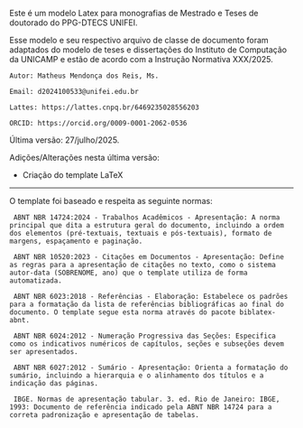 Este é um modelo Latex para monografias de Mestrado e Teses de doutorado do PPG-DTECS UNIFEI.

Esse modelo e seu respectivo arquivo de classe de documento foram adaptados do modelo de teses e dissertações do Instituto de Computação da UNICAMP e estão de acordo com a Instrução Normativa XXX/2025.

    Autor: Matheus Mendonça dos Reis, Ms.

    Email: d2024100533@unifei.edu.br

    Lattes: https://lattes.cnpq.br/6469235028556203

    ORCID: https://orcid.org/0009-0001-2062-0536

Última versão: 27/julho/2025.

Adições/Alterações nesta última versão:

- Criação do template LaTeX

---

O template foi baseado e respeita as seguinte normas:

     ABNT NBR 14724:2024 - Trabalhos Acadêmicos - Apresentação: A norma principal que dita a estrutura geral do documento, incluindo a ordem dos elementos (pré-textuais, textuais e pós-textuais), formato de margens, espaçamento e paginação.

     ABNT NBR 10520:2023 - Citações em Documentos - Apresentação: Define as regras para a apresentação de citações no texto, como o sistema autor-data (SOBRENOME, ano) que o template utiliza de forma automatizada.

     ABNT NBR 6023:2018 - Referências - Elaboração: Estabelece os padrões para a formatação da lista de referências bibliográficas ao final do documento. O template segue esta norma através do pacote biblatex-abnt.

     ABNT NBR 6024:2012 - Numeração Progressiva das Seções: Especifica como os indicativos numéricos de capítulos, seções e subseções devem ser apresentados.

     ABNT NBR 6027:2012 - Sumário - Apresentação: Orienta a formatação do sumário, incluindo a hierarquia e o alinhamento dos títulos e a indicação das páginas.

     IBGE. Normas de apresentação tabular. 3. ed. Rio de Janeiro: IBGE, 1993: Documento de referência indicado pela ABNT NBR 14724 para a correta padronização e apresentação de tabelas.